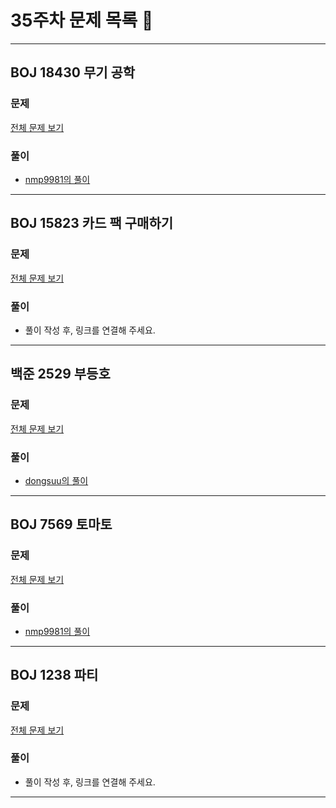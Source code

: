 # 35주차 문제 목록 📝
___
## BOJ 18430 무기 공학
### 문제
[전체 문제 보기](https://www.acmicpc.net/problem/18430)

### 풀이
- [nmp9981의 풀이](https://blog.naver.com/tybnasgo/222798554870)
___
## BOJ 15823 카드 팩 구매하기
### 문제
[전체 문제 보기](https://www.acmicpc.net/problem/15823)

### 풀이
- 풀이 작성 후, 링크를 연결해 주세요.
___
## 백준 2529 부등호
### 문제
[전체 문제 보기](https://www.acmicpc.net/problem/2529)

### 풀이
- [dongsuu의 풀이](https://hyunn99.tistory.com/97)
___

## BOJ 7569 토마토
### 문제
[전체 문제 보기](https://www.acmicpc.net/problem/7569)

### 풀이
- [nmp9981의 풀이](https://blog.naver.com/tybnasgo/222800211112)
___
## BOJ 1238 파티
### 문제
[전체 문제 보기](https://www.acmicpc.net/problem/1238)

### 풀이
- 풀이 작성 후, 링크를 연결해 주세요.
___
